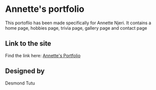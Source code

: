 # Annette's portfolio

This portoflio has been made specifically for Annette Njeri. It contains a home page, hobbies page, trivia page, gallery page and contact page

## Link to the site

Find the link here: [Annette's Portfolio](https://desmondtutu254.github.io/Annette_Njeri-Portfolio/)

## Designed by

Desmond Tutu
